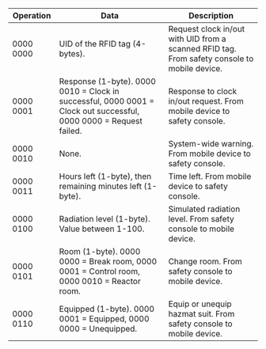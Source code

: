 Operation | Data | Description
----------|------|------------
0000 0000 | UID of the RFID tag (4-bytes). | Request clock in/out with UID from a scanned RFID tag. From safety console to mobile device.
0000 0001 | Response (1-byte). 0000 0010 = Clock in successful, 0000 0001 = Clock out successful, 0000 0000 = Request failed. | Response to clock in/out request. From mobile device to safety console.
0000 0010 | None. | System-wide warning. From mobile device to safety console.
0000 0011 | Hours left (1-byte), then remaining minutes left (1-byte). | Time left. From mobile device to safety console.
0000 0100 | Radiation level (1-byte). Value between 1-100. | Simulated radiation level. From safety console to mobile device.
0000 0101 | Room (1-byte). 0000 0000 = Break room, 0000 0001 = Control room, 0000 0010 = Reactor room. | Change room. From safety console to mobile device.
0000 0110 | Equipped (1-byte). 0000 0001 = Equipped, 0000 0000 = Unequipped. | Equip or unequip hazmat suit. From safety console to mobile device.
